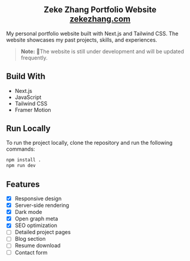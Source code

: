 <h2 align="center">
  Zeke Zhang  Portfolio Website<br/>
  <a href="https://zekezhang.com" target="_blank">zekezhang.com</a>
</h2>

My personal portfolio website built with Next.js and Tailwind CSS. The website showcases my past projects, skills, and experiences.

> **Note:** 🚧The website is still under development and will be updated frequently.

## Build With

- Next.js
- JavaScript
- Tailwind CSS
- Framer Motion

## Run Locally

To run the project locally, clone the repository and run the following commands:

```bash
npm install .
npm run dev
```

## Features

- [x] Responsive design
- [x] Server-side rendering
- [x] Dark mode
- [x] Open graph meta
- [x] SEO optimization
- [ ] Detailed project pages
- [ ] Blog section
- [ ] Resume download
- [ ] Contact form

